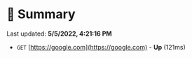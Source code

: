 # 📖 Summary
Last updated: **5/5/2022, 4:21:16 PM**

- `GET` [https://google.com](https://google.com) - **Up** (121ms)
